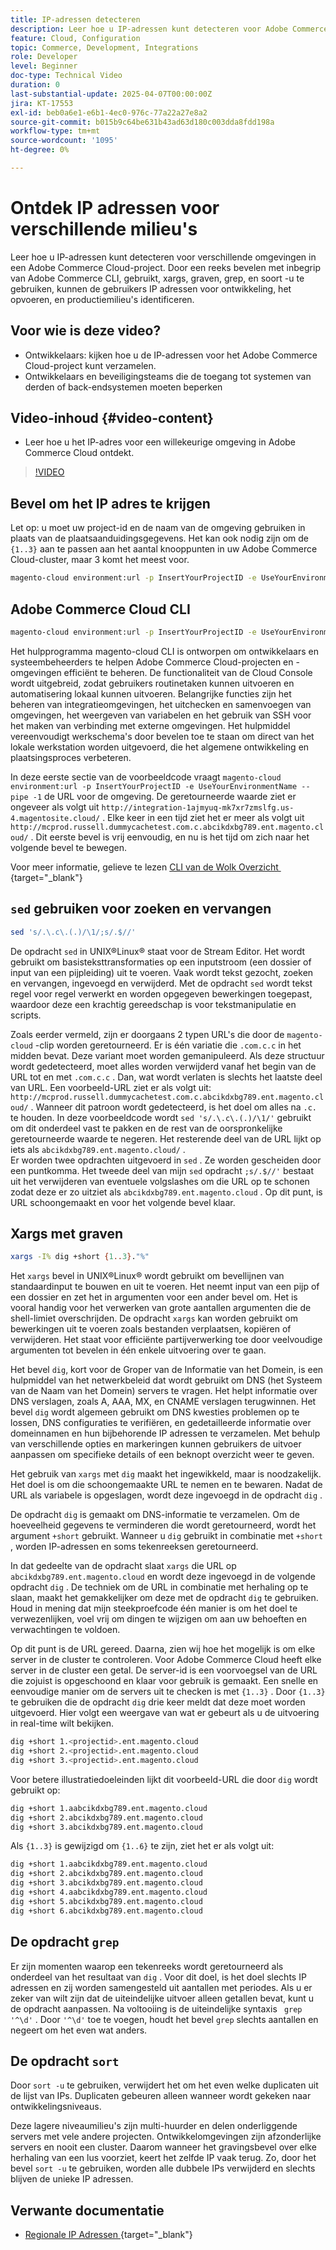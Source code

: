 ```yaml
---
title: IP-adressen detecteren
description: Leer hoe u IP-adressen kunt detecteren voor Adobe Commerce Cloud-omgevingen om de beveiliging te verbeteren en servercommunicatie te stroomlijnen
feature: Cloud, Configuration
topic: Commerce, Development, Integrations
role: Developer
level: Beginner
doc-type: Technical Video
duration: 0
last-substantial-update: 2025-04-07T00:00:00Z
jira: KT-17553
exl-id: beb0a6e1-e6b1-4ec0-976c-77a22a27e8a2
source-git-commit: b015b9c64be631b43ad63d180c003dda8fdd198a
workflow-type: tm+mt
source-wordcount: '1095'
ht-degree: 0%

---
```


# Ontdek IP adressen voor verschillende milieu&#39;s

Leer hoe u IP-adressen kunt detecteren voor verschillende omgevingen in een Adobe Commerce Cloud-project. Door een reeks bevelen met inbegrip van Adobe Commerce CLI, gebruikt, xargs, graven, grep, en soort -u te gebruiken, kunnen de gebruikers IP adressen voor ontwikkeling, het opvoeren, en productiemilieu&#39;s identificeren.

## Voor wie is deze video?

* Ontwikkelaars: kijken hoe u de IP-adressen voor het Adobe Commerce Cloud-project kunt verzamelen.
* Ontwikkelaars en beveiligingsteams die de toegang tot systemen van derden of back-endsystemen moeten beperken

## Video-inhoud {#video-content}

* Leer hoe u het IP-adres voor een willekeurige omgeving in Adobe Commerce Cloud ontdekt.

>[!VIDEO](https://video.tv.adobe.com/v/3457493/?learn=on)

## Bevel om het IP adres te krijgen

Let op: u moet uw project-id en de naam van de omgeving gebruiken in plaats van de plaatsaanduidingsgegevens.  Het kan ook nodig zijn om de `{1..3}` aan te passen aan het aantal knooppunten in uw Adobe Commerce Cloud-cluster, maar 3 komt het meest voor.

```bash
magento-cloud environment:url -p InsertYourProjectID -e UseYourEnvironmentName --pipe -1 | sed 's/.\.c\.(.)/\1/;s/.$//' | xargs -I% dig +short {1..3}."%" | grep '^\d' | sort -u
```

## Adobe Commerce Cloud CLI

```bash
magento-cloud environment:url -p InsertYourProjectID -e UseYourEnvironmentName --pipe -1
```

Het hulpprogramma magento-cloud CLI is ontworpen om ontwikkelaars en systeembeheerders te helpen Adobe Commerce Cloud-projecten en -omgevingen efficiënt te beheren. De functionaliteit van de Cloud Console wordt uitgebreid, zodat gebruikers routinetaken kunnen uitvoeren en automatisering lokaal kunnen uitvoeren. Belangrijke functies zijn het beheren van integratieomgevingen, het uitchecken en samenvoegen van omgevingen, het weergeven van variabelen en het gebruik van SSH voor het maken van verbinding met externe omgevingen. Het hulpmiddel vereenvoudigt werkschema&#39;s door bevelen toe te staan om direct van het lokale werkstation worden uitgevoerd, die het algemene ontwikkeling en plaatsingsproces verbeteren.

In deze eerste sectie van de voorbeeldcode vraagt `magento-cloud environment:url -p InsertYourProjectID -e UseYourEnvironmentName --pipe -1` de URL voor de omgeving. De geretourneerde waarde ziet er ongeveer als volgt uit `http://integration-1ajmyuq-mk7xr7zmslfg.us-4.magentosite.cloud/` . Elke keer in een tijd ziet het er meer als volgt uit `http://mcprod.russell.dummycachetest.com.c.abcikdxbg789.ent.magento.cloud/` .  Dit eerste bevel is vrij eenvoudig, en nu is het tijd om zich naar het volgende bevel te bewegen.

Voor meer informatie, gelieve te lezen [&#x200B; CLI van de Wolk Overzicht &#x200B;](https://experienceleague.adobe.com/en/docs/commerce-on-cloud/user-guide/dev-tools/cloud-cli/cloud-cli-overview){target="_blank"}

## `sed` gebruiken voor zoeken en vervangen

```bash
sed 's/.\.c\.(.)/\1/;s/.$//'
```

De opdracht `sed` in UNIX®Linux® staat voor de Stream Editor. Het wordt gebruikt om basisteksttransformaties op een inputstroom (een dossier of input van een pijpleiding) uit te voeren. Vaak wordt tekst gezocht, zoeken en vervangen, ingevoegd en verwijderd. Met de opdracht `sed` wordt tekst regel voor regel verwerkt en worden opgegeven bewerkingen toegepast, waardoor deze een krachtig gereedschap is voor tekstmanipulatie en scripts.

Zoals eerder vermeld, zijn er doorgaans 2 typen URL&#39;s die door de `magento-cloud` -clip worden geretourneerd. Er is één variatie die `.com.c.c` in het midden bevat. Deze variant moet worden gemanipuleerd. Als deze structuur wordt gedetecteerd, moet alles worden verwijderd vanaf het begin van de URL tot en met `.com.c.c` .  Dan, wat wordt verlaten is slechts het laatste deel van URL. Een voorbeeld-URL ziet er als volgt uit: `http://mcprod.russell.dummycachetest.com.c.abcikdxbg789.ent.magento.cloud/` .  Wanneer dit patroon wordt gedetecteerd, is het doel om alles na `.c.` te houden.  In deze voorbeeldcode wordt `sed 's/.\.c\.(.)/\1/'` gebruikt om dit onderdeel vast te pakken en de rest van de oorspronkelijke geretourneerde waarde te negeren. Het resterende deel van de URL lijkt op iets als `abcikdxbg789.ent.magento.cloud/` .\
Er worden twee opdrachten uitgevoerd in `sed` . Ze worden gescheiden door een puntkomma. Het tweede deel van mijn `sed` opdracht `;s/.$//'` bestaat uit het verwijderen van eventuele volgslashes om die URL op te schonen zodat deze er zo uitziet als `abcikdxbg789.ent.magento.cloud` .  Op dit punt, is URL schoongemaakt en voor het volgende bevel klaar.

## Xargs met graven

```bash
xargs -I% dig +short {1..3}."%"
```

Het `xargs` bevel in UNIX®Linux® wordt gebruikt om bevellijnen van standaardinput te bouwen en uit te voeren. Het neemt input van een pijp of een dossier en zet het in argumenten voor een ander bevel om. Het is vooral handig voor het verwerken van grote aantallen argumenten die de shell-limiet overschrijden. De opdracht `xargs` kan worden gebruikt om bewerkingen uit te voeren zoals bestanden verplaatsen, kopiëren of verwijderen. Het staat voor efficiënte partijverwerking toe door veelvoudige argumenten tot bevelen in één enkele uitvoering over te gaan.

Het bevel `dig`, kort voor de Groper van de Informatie van het Domein, is een hulpmiddel van het netwerkbeleid dat wordt gebruikt om DNS (het Systeem van de Naam van het Domein) servers te vragen. Het helpt informatie over DNS verslagen, zoals A, AAA, MX, en CNAME verslagen terugwinnen. Het bevel `dig` wordt algemeen gebruikt om DNS kwesties problemen op te lossen, DNS configuraties te verifiëren, en gedetailleerde informatie over domeinnamen en hun bijbehorende IP adressen te verzamelen. Met behulp van verschillende opties en markeringen kunnen gebruikers de uitvoer aanpassen om specifieke details of een beknopt overzicht weer te geven.

Het gebruik van `xargs` met `dig` maakt het ingewikkeld, maar is noodzakelijk. Het doel is om die schoongemaakte URL te nemen en te bewaren.  Nadat de URL als variabele is opgeslagen, wordt deze ingevoegd in de opdracht `dig` .

De opdracht `dig` is gemaakt om DNS-informatie te verzamelen. Om de hoeveelheid gegevens te verminderen die wordt geretourneerd, wordt het argument `+short` gebruikt. Wanneer u `dig` gebruikt in combinatie met `+short` , worden IP-adressen en soms tekenreeksen geretourneerd.

In dat gedeelte van de opdracht slaat `xargs` die URL op `abcikdxbg789.ent.magento.cloud` en wordt deze ingevoegd in de volgende opdracht `dig` . De techniek om de URL in combinatie met herhaling op te slaan, maakt het gemakkelijker om deze met de opdracht `dig` te gebruiken. Houd in mening dat mijn steekproefcode één manier is om het doel te verwezenlijken, voel vrij om dingen te wijzigen om aan uw behoeften en verwachtingen te voldoen.

Op dit punt is de URL gereed. Daarna, zien wij hoe het mogelijk is om elke server in de cluster te controleren. Voor Adobe Commerce Cloud heeft elke server in de cluster een getal. De server-id is een voorvoegsel van de URL die zojuist is opgeschoond en klaar voor gebruik is gemaakt. Een snelle en eenvoudige manier om de servers uit te checken is met `{1..3}` . Door `{1..3}` te gebruiken die de opdracht `dig` drie keer meldt dat deze moet worden uitgevoerd. Hier volgt een weergave van wat er gebeurt als u de uitvoering in real-time wilt bekijken.

```bash
dig +short 1.<projectid>.ent.magento.cloud
dig +short 2.<projectid>.ent.magento.cloud
dig +short 3.<projectid>.ent.magento.cloud
```

Voor betere illustratiedoeleinden lijkt dit voorbeeld-URL die door `dig` wordt gebruikt op:

```bash
dig +short 1.aabcikdxbg789.ent.magento.cloud
dig +short 2.abcikdxbg789.ent.magento.cloud
dig +short 3.abcikdxbg789.ent.magento.cloud
```

Als `{1..3}` is gewijzigd om `{1..6}` te zijn, ziet het er als volgt uit:

```bash
dig +short 1.aabcikdxbg789.ent.magento.cloud
dig +short 2.abcikdxbg789.ent.magento.cloud
dig +short 3.abcikdxbg789.ent.magento.cloud
dig +short 4.aabcikdxbg789.ent.magento.cloud
dig +short 5.abcikdxbg789.ent.magento.cloud
dig +short 6.abcikdxbg789.ent.magento.cloud
```

## De opdracht `grep`

Er zijn momenten waarop een tekenreeks wordt geretourneerd als onderdeel van het resultaat van `dig` . Voor dit doel, is het doel slechts IP adressen en zij worden samengesteld uit aantallen met periodes. Als u er zeker van wilt zijn dat de uiteindelijke uitvoer alleen getallen bevat, kunt u de opdracht aanpassen. Na voltooiing is de uiteindelijke syntaxis ` grep '^\d'` .  Door `'^\d'` toe te voegen, houdt het bevel `grep` slechts aantallen en negeert om het even wat anders.

## De opdracht `sort`

Door `sort -u` te gebruiken, verwijdert het om het even welke duplicaten uit de lijst van IPs. Duplicaten gebeuren alleen wanneer wordt gekeken naar ontwikkelingsniveaus.

Deze lagere niveaumilieu&#39;s zijn multi-huurder en delen onderliggende servers met vele andere projecten. Ontwikkelomgevingen zijn afzonderlijke servers en nooit een cluster. Daarom wanneer het gravingsbevel over elke herhaling van een lus voorziet, keert het zelfde IP vaak terug. Zo, door het bevel `sort -u` te gebruiken, worden alle dubbele IPs verwijderd en slechts blijven de unieke IP adressen.



## Verwante documentatie

* [&#x200B; Regionale IP Adressen &#x200B;](https://experienceleague.adobe.com/en/docs/commerce-on-cloud/user-guide/project/regional-ip-addresses){target="_blank"}
